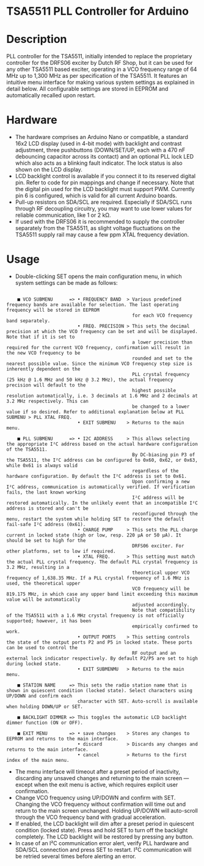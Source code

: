 # TSA5511 PLL Controller for Arduino

# Description
PLL controller for the TSA5511, initially intended to replace the proprietary controller for the DRFS06 exciter by Dutch RF Shop, but it can be used for any other TSA5511 based exciter, operating in a VCO frequency range of 64 MHz up to 1,300 MHz as per specification of the TSA5511.
It features an intuitive menu interface for making various system settings as explained in detail below. All configurable settings are stored in EEPROM and automatically recalled upon restart.

# Hardware
- The hardware comprises an Arduino Nano or compatible, a standard 16x2 LCD display (used in 4-bit mode) with backlight and contrast adjustment, three pushbuttons (DOWN/SET/UP, each with a 470 nF debouncing capacitor across its contact) and an optional PLL lock LED which also acts as a blinking fault indicator. The lock status is also shown on the LCD display.
- LCD backlight control is available if you connect it to its reserved digital pin. Refer to code for pin mappings and change if necessary. Note that the digital pin used for the LCD backlight must support PWM. Currently pin 6 is configured, which is valid for all current Arduino boards.
- Pull-up resistors on SDA/SCL are required. Especially if SDA/SCL runs through RF decoupling circuitry, you may want to use lower values for reliable communication, like 1 or 2 kΩ.
- If used with the DRFS06 it is recommended to supply the controller separately from the TSA5511, as slight voltage fluctuations on the TSA5511 supply rail may cause a few ppm XTAL frequency deviation.

# Usage
- Double-clicking SET opens the main configuration menu, in which system settings can be made as follows:
```text

    ■ VCO SUBMENU      => • FREQUENCY BAND  > Various predefined frequency bands are available for selection. The last operating frequency will be stored in EEPROM
                                              for each VCO frequency band separately.
                          • FREQ. PRECISION > This sets the decimal precision at which the VCO frequency can be set and will be displayed. Note that if it is set to
                                              a lower precision than required for the current VCO frequency, confirmation will result in the new VCO frequency to be
                                              rounded and set to the nearest possible value. Since the minimum VCO frequency step size is inherently dependent on the
                                              PLL crystal frequency (25 kHz @ 1.6 MHz and 50 kHz @ 3.2 MHz), the actual frequency precision will default to the
                                              highest possible resolution automatically, i.e. 3 decimals at 1.6 MHz and 2 decimals at 3.2 MHz respectively. This can
                                              be changed to a lower value if so desired. Refer to additional explanation below at PLL SUBMENU > PLL XTAL FREQ.
                          • EXIT SUBMENU    > Returns to the main menu.

    ■ PLL SUBMENU      => • I2C ADDRESS     > This allows selecting the appropriate I²C address based on the actual hardware configuration of the TSA5511.
                                              By DC-biasing pin P3 of the TSA5511, the I²C address can be configured to 0x60, 0x62, or 0x63, while 0x61 is always valid
                                              regardless of the hardware configuration. By default the I²C address is set to 0x61.
                                              Upon confirming a new I²C address, communication is automatically verified. If verification fails, the last known working
                                              I²C address will be restored automatically. In the unlikely event that an incompatible I²C address is stored and can't be
                                              reconfigured through the menu, restart the system while holding SET to restore the default fail-safe I²C address (0x61). 
                          • CHARGE PUMP     > This sets the PLL charge current in locked state (high or low, resp. 220 µA or 50 µA). It should be set to high for the
                                              DRFS06 exciter. For other platforms, set to low if required.
                          • XTAL FREQ.      > This setting must match the actual PLL crystal frequency. The default PLL crystal frequency is 3.2 MHz, resulting in a
                                              theoretical upper VCO frequency of 1,638.35 MHz. If a PLL crystal frequency of 1.6 MHz is used, the theoretical upper
                                              VCO frequency will be 819.175 MHz, in which case any upper band limit exceeding this maximum value will be automatically
                                              adjusted accordingly.
                                              Note that compatibility of the TSA5511 with a 1.6 MHz crystal frequency is not officially supported; however, it has been
                                              empirically confirmed to work.
                          • OUTPUT PORTS    > This setting controls the state of the output ports P2 and P5 in locked state. These ports can be used to control the
                                              RF output and an external lock indicator respectively. By default P2/P5 are set to high during locked state.
                          • EXIT SUBMENMU   > Returns to the main menu.

    ■ STATION NAME     => This sets the radio station name that is shown in quiescent condition (locked state). Select characters using UP/DOWN and confirm each
                          character with SET. Auto-scroll is available when holding DOWN/UP or SET.

    ■ BACKLIGHT DIMMER => This toggles the automatic LCD backlight dimmer function (ON or OFF).

    ■ EXIT MENU        => • save changes    > Stores any changes to EEPROM and returns to the main interface.
                          • discard         > Discards any changes and returns to the main interface.
                          • cancel          > Returns to the first index of the main menu.

```

- The menu interface will timeout after a preset period of inactivity, discarding any unsaved changes and returning to the main screen — except when the exit menu is active, which requires explicit user confirmation.
- Change VCO frequency using UP/DOWN and confirm with SET. Changing the VCO frequency without confirmation will time out and return to the main screen unchanged. Holding UP/DOWN will auto-scroll through the VCO frequency band with gradual acceleration.
- If enabled, the LCD backlight will dim after a preset period in quiescent condition (locked state). Press and hold SET to turn off the backlight completely. The LCD backlight will be restored by pressing any button.
- In case of an I²C communication error alert, verify PLL hardware and SDA/SCL connection and press SET to restart. I²C communication will be retried several times before alerting an error.
